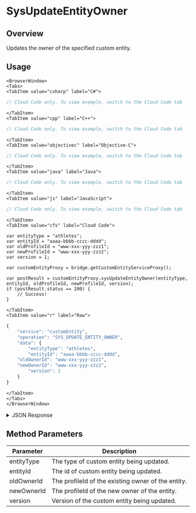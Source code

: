 # SysUpdateEntityOwner
## Overview
Updates the owner of the specified custom entity.

<PartialServop service_name="customEntity" operation_name="SYS_UPDATE_ENTITY_OWNER" />

## Usage

```mdx-code-block
<BrowserWindow>
<Tabs>
<TabItem value="csharp" label="C#">
```

```csharp
// Cloud Code only. To view example, switch to the Cloud Code tab
```

```mdx-code-block
</TabItem>
<TabItem value="cpp" label="C++">
```

```cpp
// Cloud Code only. To view example, switch to the Cloud Code tab
```

```mdx-code-block
</TabItem>
<TabItem value="objectivec" label="Objective-C">
```

```objectivec
// Cloud Code only. To view example, switch to the Cloud Code tab
```

```mdx-code-block
</TabItem>
<TabItem value="java" label="Java">
```

```java
// Cloud Code only. To view example, switch to the Cloud Code tab
```

```mdx-code-block
</TabItem>
<TabItem value="js" label="JavaScript">
```

```javascript
// Cloud Code only. To view example, switch to the Cloud Code tab
```

```mdx-code-block
</TabItem>
<TabItem value="cfs" label="Cloud Code">
```

```cfscript
var entityType = "athletes";
var entityId = "aaaa-bbbb-cccc-dddd";
var oldProfileId = "www-xxx-yyy-zzz1";
var newProfileId = "www-xxx-yyy-zzz2";
var version = 1;

var customEntityProxy = bridge.getCustomEntityServiceProxy();

var postResult = customEntityProxy.sysUpdateEntityOwner(entityType, entityId, oldProfileId, newProfileId, version);
if (postResult.status == 200) {
    // Success!
}
```

```mdx-code-block
</TabItem>
<TabItem value="r" label="Raw">
```

```r
{
	"service": "customEntity",
	"operation": "SYS_UPDATE_ENTITY_OWNER",
	"data": {
		"entityType": "athletes",
		"entityId": "aaaa-bbbb-cccc-dddd",
    "oldOwnerId": "www-xxx-yyy-zzz1",
    "newOwnerId": "www-xxx-yyy-zzz2",    
		"version": 1
	}
}
```

```mdx-code-block
</TabItem>
</Tabs>
</BrowserWindow>
```

<details>
<summary>JSON Response</summary>

```json
{
  "status": 200,
  "data": {
    "entityId": "1497cc7e-66cb-4682-9eac-c755523369a8",
    "version": 2,
    "acl": {
      "other": 1
    },
    "ownerId": "www-xxx-yyy-zzz2",
    "expiresAt": null,
    "timeToLive": null,
    "createdAt": 1573540122600,
    "updatedAt": 1573540142928
  }
}
```
</details>

## Method Parameters
Parameter | Description
--------- | -----------
entityType | The type of custom entity being updated. 
entityId | The id of custom entity being updated. 
oldOwnerId | The profileId of the existing owner of the entity.
newOwnerId | The profileId of the new owner of the entity.
version | Version of the custom entity being updated. 


